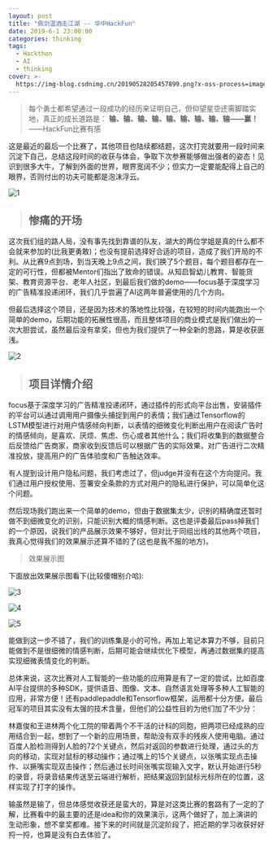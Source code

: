 ```yaml
---
layout: post
title: "佩剑温酒走江湖 -- 华中HackFun"
date: 2019-6-1 23:00:00
categories: thinking
tags: 
  - Hackthon 
  - AI 
  - thinking
cover: >- 
  https://img-blog.csdnimg.cn/20190528205457899.png?x-oss-process=image/watermark,type_ZmFuZ3poZW5naGVpdGk,shadow_10,text_aHR0cHM6Ly9ibG9nLmNzZG4ubmV0L3dlaXhpbl80NDM5MDE0NQ==,size_16,color_FFFFFF,t_70
---
```



> 每个勇士都希望通过一段成功的经历来证明自己，但仰望星空还需脚踏实地，真正的成长道路是：
**输、输、输、输、输、输、输、输、输——赢！**
——HackFun比赛有感

这是最近的最后一个比赛了，其他项目也陆续都结题，这次打完就要用一段时间来沉淀下自己，总结这段时间的收获与体会，争取下次参赛能够做出强者的姿态！见识到很多大牛，了解到外面的世界，眼界宽阔不少；但实力一定要能配得上自己的眼界，否则付出的功夫可能都是泡沫浮云。

![1](https://img-blog.csdnimg.cn/20190528210547152.jpg?x-oss-process=image/watermark,type_ZmFuZ3poZW5naGVpdGk,shadow_10,text_aHR0cHM6Ly9ibG9nLmNzZG4ubmV0L3dlaXhpbl80NDM5MDE0NQ==,size_16,color_FFFFFF,t_70)









> ## 惨痛的开场

这次我们组的路人局，没有事先找到靠谱的队友，湖大的两位学姐是真的什么都不会就来参加的(比我更勇敢)；也没有提前选择好合适的项目，造成了我们开局的不利。从比赛9点到场，到当天晚上9点之间，我们换了5个题目，每个题目都存在一定的可行性，但都被Mentor们指出了致命的错误。从知启智幼儿教育、智能货架、教育资源平台、老年人社区，到最后我们做的demo——focus基于深度学习的广告精准投递闭环，我们几乎尝遍了AI这两年普遍使用的几个方向。



但最后选择这个项目，还是因为技术的落地性比较强，在较短的时间内能跑出一个简单的demo，后期功能的拓展性很高，而且整体项目的商业模式是我们做出的一次大胆尝试，虽然最后没有拿奖，但也为我们提供了一种全新的思路，算是收获匪浅。


![2](https://img-blog.csdnimg.cn/20190528205457899.png?x-oss-process=image/watermark,type_ZmFuZ3poZW5naGVpdGk,shadow_10,text_aHR0cHM6Ly9ibG9nLmNzZG4ubmV0L3dlaXhpbl80NDM5MDE0NQ==,size_16,color_FFFFFF,t_70)

> ## 项目详情介绍

focus基于深度学习的广告精准投递闭环，通过插件的形式向平台出售，安装插件的平台可以通过调用用户摄像头捕捉到用户的表情；我们通过Tensorflow的LSTM模型进行对用户情感倾向判断，以表情的细微变化判断出用户在阅读广告时的情感倾向，是喜欢、厌烦、焦虑、伤心或者其他什么；我们将收集到的数据整合后反馈给广告商家，商家收到反馈后可以根据广告的实际效果，对广告进行二次精准投放，提高用户的广告体验度和广告触达效率。



有人提到设计用户隐私问题，我们考虑过了，但judge并没有在这个方向提问。我们通过用户授权使用、签署安全条款的方式对用户的隐私进行保护，可以简单化这个问题。



然后现场我们跑出来一个简单的demo，但由于数据集太少，识别的精确度还暂时做不到细微变化的识别，只能识别大概的情感判断。这也是评委最后pass掉我们的一个原因，说我们的产品展示效果不够好，但对比于同组出线的其他两个项目，我真心觉得我们的效果展示还算不错的了(这也是我不服的地方)。



> 效果展示图


下面放出效果展示图看下(比较傻帽别介哈):

![3](https://img-blog.csdnimg.cn/20190528211117660.png?x-oss-process=image/watermark,type_ZmFuZ3poZW5naGVpdGk,shadow_10,text_aHR0cHM6Ly9ibG9nLmNzZG4ubmV0L3dlaXhpbl80NDM5MDE0NQ==,size_16,color_FFFFFF,t_70)

![4](https://img-blog.csdnimg.cn/20190528211127382.png?x-oss-process=image/watermark,type_ZmFuZ3poZW5naGVpdGk,shadow_10,text_aHR0cHM6Ly9ibG9nLmNzZG4ubmV0L3dlaXhpbl80NDM5MDE0NQ==,size_16,color_FFFFFF,t_70)

![5](https://img-blog.csdnimg.cn/20190528211139359.png?x-oss-process=image/watermark,type_ZmFuZ3poZW5naGVpdGk,shadow_10,text_aHR0cHM6Ly9ibG9nLmNzZG4ubmV0L3dlaXhpbl80NDM5MDE0NQ==,size_16,color_FFFFFF,t_70)

能做到这一步不错了，我们的训练集是小的可怜，再加上笔记本算力不够，目前只能做到不是很细微的情感判断，后期可能会继续优化下模型，再通过数据集的提高实现细微表情变化的判断。



总体来说，这次比赛对人工智能的一些功能的应用算是有了一定的尝试，比如百度AI平台提供的多种SDK，提供语音、图像、文本、自然语言处理等多种人工智能的应用，非常方便！还有paddlepaddle和Tensorflow框架，运用都十分方便。最后冠军的项目其实没有太强的技术含量，但他们的公益性目的为他们加了不少分：



林嘉俊和王进林两个化工院的带着两个不干活的计科的同胞，把两项已经成熟的应用结合到一起，想到了一个新的应用场景，帮助没有双手的残疾人使用电脑。通过百度人脸检测得到人脸的72个关键点，然后对返回的参数进行处理，通过头的方向的移动，实现对鼠标的移动操作；通过嘴上的15个关键点，以张嘴实现点击操作、以撅嘴实现双击操作；然后通过长时间张嘴实现输入文字，默认开始进行5秒的录音，将录音结果传送至云端进行解析，把结果返回到鼠标光标所在的位置，这样实现了打字的操作。



输虽然是输了，但总体感觉收获还是蛮大的，算是对这类比赛的套路有了一定的了解，比赛看中的最主要的还是idea和你的效果演示，这两个做好了，加上演讲的生动形象，想不拿奖都难。接下来的时间就是沉淀阶段了，把近期的学习收获好好捋一捋，也算是没有白去体验了。
